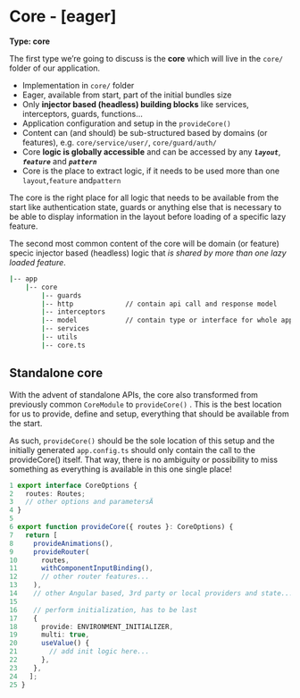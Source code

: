 # Core - [eager]

**Type: core**

The first type we’re going to discuss is the **core** which will live in the `core/` folder of our application.

- Implementation in `core/` folder
- Eager, available from start, part of the initial bundles size
- Only **injector based (headless) building blocks** like services, interceptors, guards, functions…
- Application configuration and setup in the `provideCore()`
- Content can (and should) be sub-structured based by domains (or features), e.g. `core/service/user/`, `core/guard/auth/`
- Core **logic is globally accessible** and can be accessed by any **_`layout`_**, **_`feature`_** and **_`pattern`_**
- Core is the place to extract logic, if it needs to be used more than one `layout`,`feature` and`pattern`

The core is the right place for all logic that needs to be available from the start like authentication state, guards or anything else that is necessary to be able to display information in the layout before loading of a specific lazy feature.

The second most common content of the core will be domain (or feature) specic injector based (headless) logic that _is shared by more than one lazy loaded feature_.

```bash
|-- app
    |-- core
        |-- guards
        |-- http             // contain api call and response model
        |-- interceptors
        |-- model            // contain type or interface for whole app
        |-- services
        |-- utils
        |-- core.ts
```

## Standalone core

With the advent of standalone APIs, the core also transformed from previously common `CoreModule` to `provideCore()` . This is the best location for us to provide, define and setup, everything that should be available from the start.

As such, `provideCore()` should be the sole location of this setup and the initially generated `app.config.ts` should only contain the call to the
provideCore() itself. That way, there is no ambiguity or possibility to miss something as everything is available in this one single place!

```typescript
1 export interface CoreOptions {
2   routes: Routes;
3   // other options and parametersÄ
4 }
5
6 export function provideCore({ routes }: CoreOptions) {
7   return [
8     provideAnimations(),
9     provideRouter(
10      routes,
11      withComponentInputBinding(),
12      // other router features...
13    ),
14    // other Angular based, 3rd party or local providers and state...
15
16    // perform initialization, has to be last
17    {
18      provide: ENVIRONMENT_INITIALIZER,
19      multi: true,
20      useValue() {
21        // add init logic here...
22      },
23    },
24   ];
25 }
```
